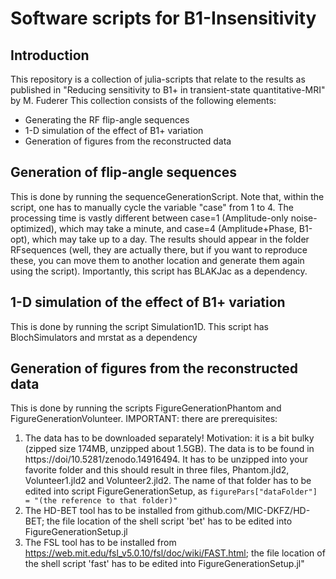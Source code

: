 # Software scripts for B1-Insensitivity
## Introduction
This repository is a collection of julia-scripts that relate to the results as published in "Reducing sensitivity to B1+ in transient-state quantitative-MRI" by M. Fuderer
This collection consists of the following elements:
- Generating the RF flip-angle sequences
- 1-D simulation of the effect of B1+ variation 
- Generation of figures from the reconstructed data

## Generation of flip-angle sequences 
This is done by running the sequenceGenerationScript.
Note that, within the script, one has to manually cycle the variable "case" from 1 to 4. 
The processing time is vastly different between case=1 (Amplitude-only noise-optimized), which may take a minute, and case=4 (Amplitude+Phase, B1-opt), which may take up to a day.
The results should appear in the folder RFsequences (well, they are actually there, but if you want to reproduce these, you can move them to another location and generate them again using the script).
Importantly, this script has BLAKJac as a dependency.

## 1-D simulation of the effect of B1+ variation
This is done by running the script Simulation1D.
This script has BlochSimulators and mrstat as a dependency

## Generation of figures from the reconstructed data
This is done by running the scripts FigureGenerationPhantom and FigureGenerationVolunteer.
IMPORTANT: there are prerequisites:
1. The data has to be downloaded separately! Motivation: it is a bit bulky (zipped size 174MB, unzipped about 1.5GB). The data is to be found in https://doi/10.5281/zenodo.14916494. It has to be unzipped into your favorite folder and this should result in three files, Phantom.jld2, Volunteer1.jld2 and Volunteer2.jld2. The name of that folder has to be edited into script FigureGenerationSetup, as `figurePars["dataFolder"] = "(the reference to that folder)"`
2. The HD-BET tool has to be installed from github.com/MIC-DKFZ/HD-BET; the file location of the shell script 'bet' has to be edited into FigureGenerationSetup.jl
3. The FSL tool has to be installed from https://web.mit.edu/fsl_v5.0.10/fsl/doc/wiki/FAST.html; the file location of the shell script 'fast' has to be edited into FigureGenerationSetup.jl"

























